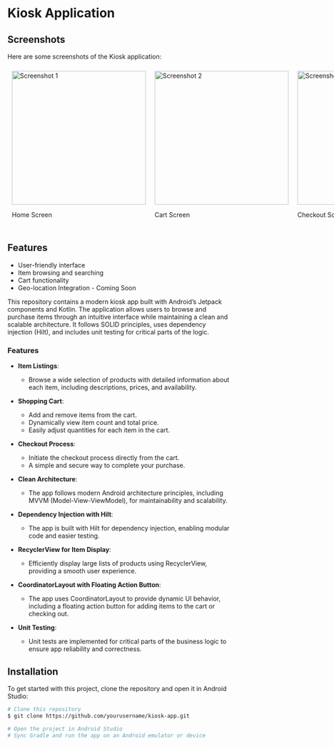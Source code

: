 # Kiosk Application

## Screenshots

Here are some screenshots of the Kiosk application:

<div style="display: flex; justify-content: space-around;">

  <div style="margin: 10px;">
    <img src="screenshots/screenshot1.png" alt="Screenshot 1" width="300"/>
    <p>Home Screen</p>
  </div>
  
  <div style="margin: 10px;">
    <img src="screenshots/screenshot2.png" alt="Screenshot 2" width="300"/>
    <p>Cart Screen</p>
  </div>

  <div style="margin: 10px;">
    <img src="screenshots/screenshot3.png" alt="Screenshot 3" width="300"/>
    <p>Checkout Screen</p>
  </div>

  <div style="margin: 10px;">
    <img src="screenshots/screenshot4.png" alt="Screenshot 4" width="300"/>
    <p>Order Confirmation</p>
  </div>

</div>

## Features

- User-friendly interface
- Item browsing and searching
- Cart functionality
- Geo-location Integration - Coming Soon

This repository contains a modern kiosk app built with Android’s Jetpack components and Kotlin. The application allows users to browse and purchase items through an intuitive interface while maintaining a clean and scalable architecture. It follows SOLID principles, uses dependency injection (Hilt), and includes unit testing for critical parts of the logic.

### Features

- **Item Listings**: 
  - Browse a wide selection of products with detailed information about each item, including descriptions, prices, and availability.

- **Shopping Cart**: 
  - Add and remove items from the cart.
  - Dynamically view item count and total price.
  - Easily adjust quantities for each item in the cart.

- **Checkout Process**: 
  - Initiate the checkout process directly from the cart.
  - A simple and secure way to complete your purchase.

- **Clean Architecture**: 
  - The app follows modern Android architecture principles, including MVVM (Model-View-ViewModel), for maintainability and scalability.

- **Dependency Injection with Hilt**: 
  - The app is built with Hilt for dependency injection, enabling modular code and easier testing.

- **RecyclerView for Item Display**: 
  - Efficiently display large lists of products using RecyclerView, providing a smooth user experience.

- **CoordinatorLayout with Floating Action Button**: 
  - The app uses CoordinatorLayout to provide dynamic UI behavior, including a floating action button for adding items to the cart or checking out.

- **Unit Testing**: 
  - Unit tests are implemented for critical parts of the business logic to ensure app reliability and correctness.

## Installation

To get started with this project, clone the repository and open it in Android Studio:

```bash
# Clone this repository
$ git clone https://github.com/yourusername/kiosk-app.git

# Open the project in Android Studio
# Sync Gradle and run the app on an Android emulator or device
